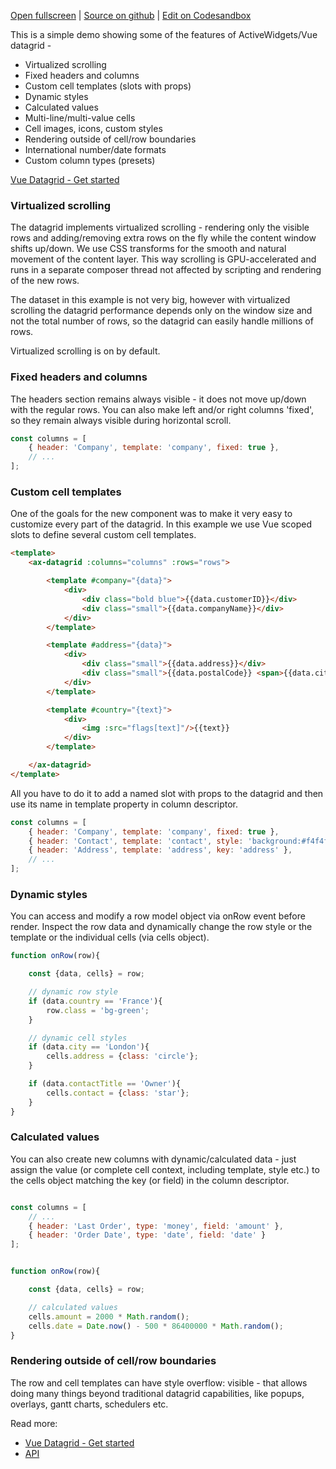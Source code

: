 
[Open fullscreen](/demo/) | [Source on github](https://github.com/activewidgets/vue/tree/master/examples/demo) | [Edit on Codesandbox](https://codesandbox.io/s/github/activewidgets/vue/tree/master/examples/demo)

This is a simple demo showing some of the features of ActiveWidgets/Vue datagrid -

- Virtualized scrolling
- Fixed headers and columns
- Custom cell templates (slots with props)
- Dynamic styles
- Calculated values
- Multi-line/multi-value cells
- Cell images, icons, custom styles
- Rendering outside of cell/row boundaries
- International number/date formats
- Custom column types (presets)

[Vue Datagrid - Get started](https://docs.activewidgets.com/guide/env/vue/)

### Virtualized scrolling

The datagrid implements virtualized scrolling - rendering only the visible rows and adding/removing extra rows on the fly 
while the content window shifts up/down. We use CSS transforms for the smooth and natural movement of the content layer. 
This way scrolling is GPU-accelerated and runs in a separate composer thread not affected by scripting
and rendering of the new rows.

The dataset in this example is not very big, however with virtualized scrolling the datagrid performance depends 
only on the window size and not the total number of rows, so the datagrid can easily handle millions of rows.

Virtualized scrolling is on by default.

### Fixed headers and columns

The headers section remains always visible - it does not move up/down with the regular rows. 
You can also make left and/or right columns 'fixed', so they remain always visible during horizontal scroll.

```js
const columns = [
    { header: 'Company', template: 'company', fixed: true },
    // ...
];
```

### Custom cell templates

One of the goals for the new component was to make it very easy to customize every part of the datagrid.
In this example we use Vue scoped slots to define several custom cell templates.

```html
<template>
    <ax-datagrid :columns="columns" :rows="rows">

        <template #company="{data}">
            <div>
                <div class="bold blue">{{data.customerID}}</div>
                <div class="small">{{data.companyName}}</div>
            </div>
        </template>

        <template #address="{data}">
            <div>
                <div class="small">{{data.address}}</div>
                <div class="small">{{data.postalCode}} <span>{{data.city}}</span></div>
            </div>
        </template>

        <template #country="{text}">
            <div>
                <img :src="flags[text]"/>{{text}}
            </div>
        </template>

    </ax-datagrid>
</template>
```

All you have to do it to add a named slot with props to the datagrid and then use its name in template property in column descriptor.

```js
const columns = [
    { header: 'Company', template: 'company', fixed: true },
    { header: 'Contact', template: 'contact', style: 'background:#f4f4f4', key: 'contact' },
    { header: 'Address', template: 'address', key: 'address' },
    // ...
];
```

### Dynamic styles

You can access and modify a row model object via onRow event before render. Inspect the row data
and dynamically change the row style or the template or the individual cells (via cells object).

```js
function onRow(row){

    const {data, cells} = row;

    // dynamic row style
    if (data.country == 'France'){
        row.class = 'bg-green';
    }

    // dynamic cell styles
    if (data.city == 'London'){
        cells.address = {class: 'circle'};
    }

    if (data.contactTitle == 'Owner'){
        cells.contact = {class: 'star'};
    }
}
```

### Calculated values

You can also create new columns with dynamic/calculated data - just assign the value 
(or complete cell context, including template, style etc.) to the cells object matching the key (or field) in the column descriptor.

```js

const columns = [
    // ...
    { header: 'Last Order', type: 'money', field: 'amount' },
    { header: 'Order Date', type: 'date', field: 'date' }
];


function onRow(row){

    const {data, cells} = row;

    // calculated values
    cells.amount = 2000 * Math.random();
    cells.date = Date.now() - 500 * 86400000 * Math.random();
}
```

### Rendering outside of cell/row boundaries

The row and cell templates can have style overflow: visible - that allows doing many things beyond traditional datagrid capabilities,
like popups, overlays, gantt charts, schedulers etc.


Read more:

- [Vue Datagrid - Get started](https://docs.activewidgets.com/guide/env/vue/)
- [API](https://docs.activewidgets.com/api/)